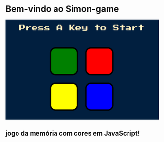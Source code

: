 # Bem-vindo ao Simon-game

![simon game image](assets/simon-game.png)

## jogo da memória com cores em JavaScript!
